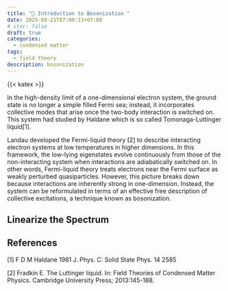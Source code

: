```yaml
---
title: "🔄 Introduction to Bosonization "
date: 2025-08-21T07:00:13+07:00
# star: false
draft: true
categories:
  - condensed matter
tags:
  - field theory
description: bosonization
---
```


{{< katex >}}

In the high-density limit of a one-dimensional electron system, the ground state is no longer a simple filled Fermi sea; instead, it incorporates collective modes that arise once the two-body interaction is switched on. This system had studied by Haldane which is so called Tomonaga-Luttinger liquid[1].

Landau developed the Fermi-liquid theory [2] to describe interacting electron systems at low temperatures in higher dimensions. In this framework, the low-lying eigenstates evolve continuously from those of the non-interacting system when interactions are adiabatically switched on. In other words, Fermi-liquid theory treats electrons near the Fermi surface as weakly perturbed quasiparticles. However, this picture breaks down because interactions are inherently strong in one-dimension. Instead, the system can be reformulated in terms of an effective free description of collective excitations, a technique known as bosonization.

## Linearize the Spectrum

## References

[1] F D M Haldane 1981 J. Phys. C: Solid State Phys. 14 2585

[2] Fradkin E. The Luttinger liquid. In: Field Theories of Condensed Matter Physics. Cambridge University Press; 2013:145-188.
